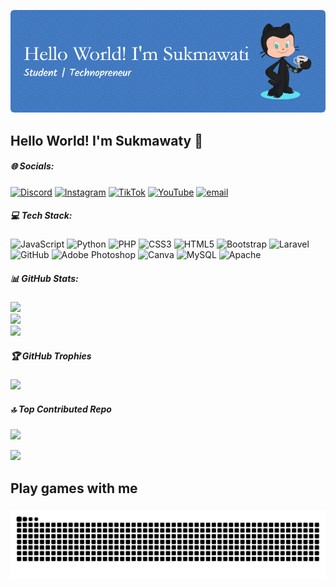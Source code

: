 ![sukma](img/github-header-image.png)
<!-- 
##### Skills

[![My Skills](https://skillicons.dev/icons?i=java,nodejs,html,css,php,javascript,laravel&theme=light)](https://skillicons.dev)

<img src="https://img.shields.io/badge/HTML5-E34F26?style=for-the-badge&logo=html5&logoColor=white" />
<img src="https://img.shields.io/badge/CSS3-1572B6?style=for-the-badge&logo=css3&logoColor=white" />
<img src="https://img.shields.io/badge/JavaScript-323330?style=for-the-badge&logo=javascript&logoColor=F7DF1E" />
<img src="https://img.shields.io/badge/PHP-777BB4?style=for-the-badge&logo=php&logoColor=white" />
<img src="https://img.shields.io/badge/C%23-239120?style=for-the-badge&logo=csharp&logoColor=white "/>
<img src="https://img.shields.io/badge/C%2B%2B-00599C?style=for-the-badge&logo=c%2B%2B&logoColor=white "/>
<img src="https://img.shields.io/badge/Ruby-CC342D?style=for-the-badge&logo=ruby&logoColor=white" />
<img src="https://img.shields.io/badge/Python-FFD43B?style=for-the-badge&logo=python&logoColor=blue "/>
<img src="https://img.shields.io/badge/Bootstrap-563D7C?style=for-the-badge&logo=bootstrap&logoColor=white" />
<img src="https://img.shields.io/badge/Laravel-FF2D20?style=for-the-badge&logo=laravel&logoColor=white" />


##### Connect with me

![https://www.instagram.com/sukmawtyyy___/](https://img.shields.io/badge/Instagram-E4405F?style=for-the-badge&logo=instagram&logoColor=white) ![tiktok.com/@spamabumh4_](https://img.shields.io/badge/TikTok-000000?style=for-the-badge&logo=tiktok&logoColor=white) ![https://www.threads.com/@sukmawtyyy___](https://img.shields.io/badge/Threads-000000?style=for-the-badge&logo=Threads&logoColor=white)

##### My Github Stats

![Sukma's GitHub stats](https://github-readme-stats.vercel.app/api?username=sukm4wtyy&show_icons=true&theme=gruvbox) -->


## Hello World! I'm Sukmawaty 👋


##### 🌐 Socials:
[![Discord](https://img.shields.io/badge/Discord-%237289DA.svg?logo=discord&logoColor=white)](https://discord.gg/sukma28_58267) [![Instagram](https://img.shields.io/badge/Instagram-%23E4405F.svg?logo=Instagram&logoColor=white)](https://instagram.com/https://www.instagram.com/sukmawtyyy___/) [![TikTok](https://img.shields.io/badge/TikTok-%23000000.svg?logo=TikTok&logoColor=white)](https://tiktok.com/@tiktok.com/@spamabumh4_) [![YouTube](https://img.shields.io/badge/YouTube-%23FF0000.svg?logo=YouTube&logoColor=white)](https://youtube.com/@https://www.youtube.com/@sukmawati9661) [![email](https://img.shields.io/badge/Email-D14836?logo=gmail&logoColor=white)](mailto:sukmawati.h.buton@gmail.com) 

##### 💻 Tech Stack:
![JavaScript](https://img.shields.io/badge/javascript-%23323330.svg?style=for-the-badge&logo=javascript&logoColor=%23F7DF1E) ![Python](https://img.shields.io/badge/python-3670A0?style=for-the-badge&logo=python&logoColor=ffdd54) ![PHP](https://img.shields.io/badge/php-%23777BB4.svg?style=for-the-badge&logo=php&logoColor=white) ![CSS3](https://img.shields.io/badge/css3-%231572B6.svg?style=for-the-badge&logo=css3&logoColor=white) ![HTML5](https://img.shields.io/badge/html5-%23E34F26.svg?style=for-the-badge&logo=html5&logoColor=white) ![Bootstrap](https://img.shields.io/badge/bootstrap-%238511FA.svg?style=for-the-badge&logo=bootstrap&logoColor=white) ![Laravel](https://img.shields.io/badge/laravel-%23FF2D20.svg?style=for-the-badge&logo=laravel&logoColor=white) ![GitHub](https://img.shields.io/badge/github-%23121011.svg?style=for-the-badge&logo=github&logoColor=white) ![Adobe Photoshop](https://img.shields.io/badge/adobe%20photoshop-%2331A8FF.svg?style=for-the-badge&logo=adobe%20photoshop&logoColor=white) ![Canva](https://img.shields.io/badge/Canva-%2300C4CC.svg?style=for-the-badge&logo=Canva&logoColor=white) ![MySQL](https://img.shields.io/badge/mysql-4479A1.svg?style=for-the-badge&logo=mysql&logoColor=white) ![Apache](https://img.shields.io/badge/apache-%23D42029.svg?style=for-the-badge&logo=apache&logoColor=white)
##### 📊 GitHub Stats:
![](https://github-readme-stats.vercel.app/api?username=sukm4wtyy&theme=gruvbox&hide_border=false&include_all_commits=true&count_private=false)<br/>
![](https://nirzak-streak-stats.vercel.app/?user=sukm4wtyy&theme=gruvbox&hide_border=false)<br/>
![](https://github-readme-stats.vercel.app/api/top-langs/?username=sukm4wtyy&theme=gruvbox&hide_border=false&include_all_commits=true&count_private=false&layout=compact)

##### 🏆 GitHub Trophies
![](https://github-profile-trophy.vercel.app/?username=sukm4wtyy&theme=radical&no-frame=false&no-bg=true&margin-w=4)

##### 🔝 Top Contributed Repo
![](https://github-contributor-stats.vercel.app/api?username=sukm4wtyy&limit=5&theme=dark&combine_all_yearly_contributions=true)

[![](https://visitcount.itsvg.in/api?id=sukm4wtyy&icon=0&color=0)](https://visitcount.itsvg.in)

<!-- Proudly created with GPRM ( https://gprm.itsvg.in ) -->

<h2 align="left">Play games with me</h2>

###

<img src="https://raw.githubusercontent.com/sukm4wtyy/sukm4wtyy/output/snake.svg" alt="Snake animation" />

###
